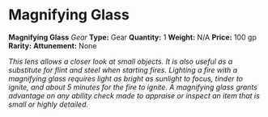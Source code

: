 # Magnifying Glass

**Magnifying Glass**
_Gear_
**Type:** Gear
**Quantity:** 1
**Weight:** N/A
**Price:** 100 gp
**Rarity:** 
**Attunement:** None

*This lens allows a closer look at small objects. It is also useful as a substitute for flint and steel when starting fires. Lighting a fire with a magnifying glass requires light as bright as sunlight to focus, tinder to ignite, and about 5 minutes for the fire to ignite. A magnifying glass grants advantage on any ability check made to appraise or inspect an item that is small or highly detailed.*